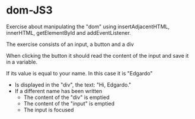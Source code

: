 # dom-JS3
Exercise about manipulating the "dom" using insertAdjacentHTML, innerHTML, getElementById and addEventListener.

The exercise consists of an input, a button and a div

When clicking the button it should read the content of the input and save it in a variable.

If its value is equal to your name. In this case it is "Edgardo"

- Is displayed in the "div", the text: "Hi, Edgardo."
- If a different name has been written
  - The content of the "div" is emptied
  - The content of the "input" is emptied
  - The input is focused
